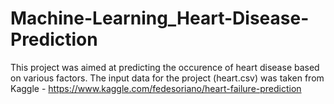 # Machine-Learning_Heart-Disease-Prediction

This project was aimed at predicting the occurence of heart disease based on various factors.
The input data for the project (heart.csv) was taken from Kaggle - https://www.kaggle.com/fedesoriano/heart-failure-prediction
